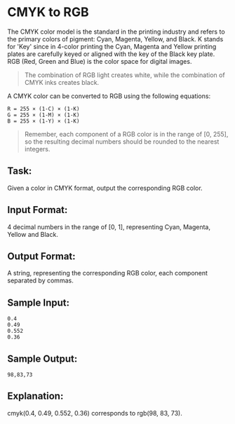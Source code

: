 # CMYK to RGB  

The CMYK color model is the standard in the printing industry and refers to the primary colors of pigment: Cyan, Magenta, Yellow, and Black. 
K stands for 'Key' since in 4-color printing the Cyan, Magenta and Yellow printing plates are carefully keyed or aligned with the key of the Black key plate.
RGB (Red, Green and Blue) is the color space for digital images.

> The combination of RGB light creates white, while the combination of CMYK inks creates black.

A CMYK color can be converted to RGB using the following equations:
```
R = 255 × (1-C) × (1-K)
G = 255 × (1-M) × (1-K)
B = 255 × (1-Y) × (1-K)
```

> Remember, each component of a RGB color is in the range of [0, 255], so the resulting decimal numbers should be rounded to the nearest integers.

## Task: 
Given a color in CMYK format, output the corresponding RGB color. 

## Input Format:
4 decimal numbers in the range of [0, 1], representing Cyan, Magenta, Yellow and Black. 

## Output Format:
A string, representing the corresponding RGB color, each component separated by commas.

## Sample Input:
```
0.4
0.49
0.552
0.36
```

## Sample Output: 
```
98,83,73
```
## Explanation:
cmyk(0.4, 0.49, 0.552, 0.36) corresponds to rgb(98, 83, 73).
